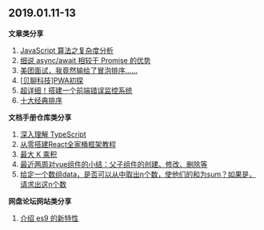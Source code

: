 
## 2019.01.11-13

**文章类分享**

 1. [JavaScript 算法之复杂度分析 ](https://mp.weixin.qq.com/s/LasvES3pD8EP1vOTxdxvAQ) 
 1. [细说 async/await 相较于 Promise 的优势](https://juejin.im/post/5c39523651882525a67c53d6) 
1. [美团面试，我竟然输给了冒泡排序……](https://mp.weixin.qq.com/s/kERuJiMMvY7Qb0mDK6rP2A) 
1. [[贝聊科技]PWA初探](https://juejin.im/post/5b751dabf265da28072f1833) 
1. [超详细！搭建一个前端错误监控系统](https://zhuanlan.zhihu.com/p/51446011?utm_source=wechat_session&utm_medium=social&utm_oi=755482136345059328) 
1. [十大经典排序](https://juejin.im/post/57dcd394a22b9d00610c5ec8) 

**文档手册仓库类分享**

1. [深入理解 TypeScript](https://jkchao.github.io/typescript-book-chinese/)
1. [ 从零搭建React全家桶框架教程](https://github.com/brickspert/blog/issues/1)
1. [ 最大 K 乘积](https://www.dreamxu.com/books/dsa/dp/max-k-product.html)
1. [最近两周对vue组件的小结：父子组件的创建、修改、删除等](https://github.com/jiangchenguang/blog/issues/4)
1. [给定一个数组data，是否可以从中取出n个数，使他们的和为sum？如果是，请求出这n个数](https://github.com/cybmws/algorithm/blob/master/11.dynamic-planning/01.Knapsack.js)


**网盘论坛网站类分享**

1. [介绍 es9 的新特性](https://css-tricks.com/new-es2018-features-every-javascript-developer-should-know/ )



